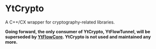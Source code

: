 # YtCrypto

A C++/CX wrapper for cryptography-related libraries.

**Going forward, the only consumer of YtCrypto, YtFlowTunnel, will be superseded by [YtFlowCore](https://github.com/YtFlow/YtFlowCore). YtCrypto is not used and maintained any more.**
